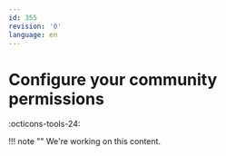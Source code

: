 ```yaml
---
id: 355
revision: '0'
language: en
---
```


# Configure your community permissions

:octicons-tools-24:

!!! note ""
We're working on this content.
